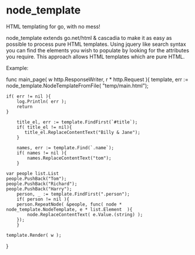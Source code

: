 node_template
=============

HTML templating for go, with no mess!

node_template extends go.net/html & cascadia to make it as easy as possible to 
process pure HTML templates. Using jquery like search syntax you can find the 
elements you wish to populate by looking for the attributes you require. 
This approach allows HTML templates which are pure HTML.


Example:


 func main_page( w http.ResponseWriter, r * http.Request ){
	template, err := node_template.NodeTemplateFromFile( "temp/main.html");

	if( err != nil ){	
		log.Println( err );
		return
	} 
 
       	title_el, err := template.FindFirst(`#title`);
        if( title_el != nil){
           title_el.ReplaceContentText("Billy & Jane");
        }
        
        names, err := template.Find(`.name`);
        if( names != nil ){
            names.ReplaceContentText("tom");
        }

	var people list.List
	people.PushBack("Tom");
	people.PushBack("Richard");
	people.PushBack("Harry");
        person, _ := template.FindFirst(".person");
        if( person != nil ){
		person.RepeatNode( &people, func( node * node_template.NodeTemplate, e * list.Element  ){
			node.ReplaceContentText( e.Value.(string) );
		});
        }

	template.Render( w );
 }

